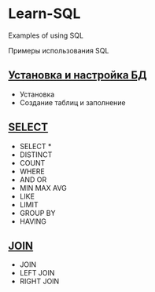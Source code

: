 # Learn-SQL
Examples of using SQL

Примеры использования SQL

## [Установка и настройка БД](https://github.com/berpress/Learn-SQL/blob/main/first_step/SETUP.md)
 - Установка
 - Создание таблиц и заполнение
 
## [SELECT](https://github.com/berpress/Learn-SQL/blob/main/simple_select/SELECT.MD)
 - SELECT *
 - DISTINCT
 - COUNT
 - WHERE
 - AND OR
 - MIN MAX AVG
 - LIKE
 - LIMIT
 - GROUP BY
 - HAVING

## [JOIN](https://github.com/berpress/Learn-SQL/blob/main/join/JOIN.md)
 - JOIN
 - LEFT JOIN
 - RIGHT JOIN
